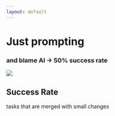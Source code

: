 ```yaml
---
layout: default
---
```


# Just prompting
### and blame AI → 50% success rate

<div class="mt-8 flex justify-between">
    <div>
        <img class="h-90" src="/journey.1.jpeg">
    </div>
    <div class="flex flex-col items-center justify-center w-60 text-center">
        <h2>Success Rate</h2>
        tasks that are merged with small changes
    </div>
</div>

